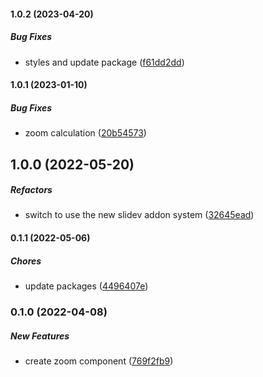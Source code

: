 #### 1.0.2 (2023-04-20)

##### Bug Fixes

*  styles and update package ([f61dd2dd](https://github.com/Smile-SA/slidev-component-zoom/commit/f61dd2ddf68e81048645cc04b99843471be726b6))

#### 1.0.1 (2023-01-10)

##### Bug Fixes

*  zoom calculation ([20b54573](https://github.com/Smile-SA/slidev-component-zoom/commit/20b54573600f1cf7cc27d9b86abf46406fa4b01c))

## 1.0.0 (2022-05-20)

##### Refactors

*  switch to use the new slidev addon system ([32645ead](https://github.com/Smile-SA/slidev-component-zoom/commit/32645eade3c61b75346e2763cdb4c961b0e84870))

#### 0.1.1 (2022-05-06)

##### Chores

*  update packages ([4496407e](https://github.com/Smile-SA/slidev-component-zoom/commit/4496407eb5692f0960e5d28f3df3bbbb1ede6027))

### 0.1.0 (2022-04-08)

##### New Features

*  create zoom component ([769f2fb9](https://github.com/Smile-SA/slidev-component-zoom/commit/769f2fb9ef5885ab0ae2366ecf9b0a21bb45912b))

